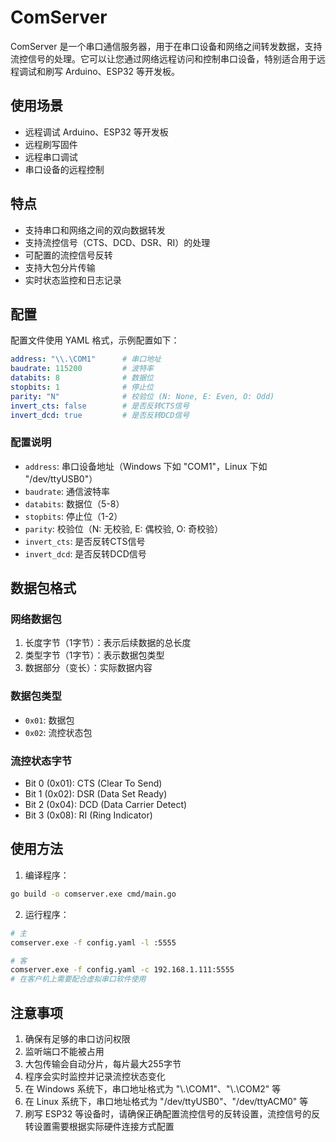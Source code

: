 # ComServer

ComServer 是一个串口通信服务器，用于在串口设备和网络之间转发数据，支持流控信号的处理。它可以让您通过网络远程访问和控制串口设备，特别适合用于远程调试和刷写 Arduino、ESP32 等开发板。

## 使用场景

- 远程调试 Arduino、ESP32 等开发板
- 远程刷写固件
- 远程串口调试
- 串口设备的远程控制

## 特点

- 支持串口和网络之间的双向数据转发
- 支持流控信号（CTS、DCD、DSR、RI）的处理
- 可配置的流控信号反转
- 支持大包分片传输
- 实时状态监控和日志记录

## 配置

配置文件使用 YAML 格式，示例配置如下：

```yaml
address: "\\.\COM1"      # 串口地址
baudrate: 115200         # 波特率
databits: 8              # 数据位
stopbits: 1              # 停止位
parity: "N"              # 校验位 (N: None, E: Even, O: Odd)
invert_cts: false        # 是否反转CTS信号
invert_dcd: true         # 是否反转DCD信号
```

### 配置说明

- `address`: 串口设备地址（Windows 下如 "COM1"，Linux 下如 "/dev/ttyUSB0"）
- `baudrate`: 通信波特率
- `databits`: 数据位（5-8）
- `stopbits`: 停止位（1-2）
- `parity`: 校验位（N: 无校验, E: 偶校验, O: 奇校验）
- `invert_cts`: 是否反转CTS信号
- `invert_dcd`: 是否反转DCD信号

## 数据包格式

### 网络数据包

1. 长度字节（1字节）：表示后续数据的总长度
2. 类型字节（1字节）：表示数据包类型
3. 数据部分（变长）：实际数据内容

### 数据包类型

- `0x01`: 数据包
- `0x02`: 流控状态包

### 流控状态字节

- Bit 0 (0x01): CTS (Clear To Send)
- Bit 1 (0x02): DSR (Data Set Ready)
- Bit 2 (0x04): DCD (Data Carrier Detect)
- Bit 3 (0x08): RI (Ring Indicator)

## 使用方法

1. 编译程序：
```bash
go build -o comserver.exe cmd/main.go
```

2. 运行程序：
```bash
# 主
comserver.exe -f config.yaml -l :5555

# 客
comserver.exe -f config.yaml -c 192.168.1.111:5555
# 在客户机上需要配合虚拟串口软件使用

```

## 注意事项

1. 确保有足够的串口访问权限
2. 监听端口不能被占用
3. 大包传输会自动分片，每片最大255字节
4. 程序会实时监控并记录流控状态变化
5. 在 Windows 系统下，串口地址格式为 "\\.\COM1"、"\\.\COM2" 等
6. 在 Linux 系统下，串口地址格式为 "/dev/ttyUSB0"、"/dev/ttyACM0" 等
7. 刷写 ESP32 等设备时，请确保正确配置流控信号的反转设置，流控信号的反转设置需要根据实际硬件连接方式配置